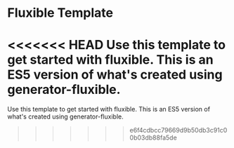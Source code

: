 # Fluxible Template

<<<<<<< HEAD
Use this template to get started with fluxible. This is an ES5 version of what's created using generator-fluxible.
=======
Use this template to get started with fluxible. This is an ES5 version of what's created using generator-fluxible.
>>>>>>> e6f4cdbcc79669d9b50db3c91c00b03db88fa5de
